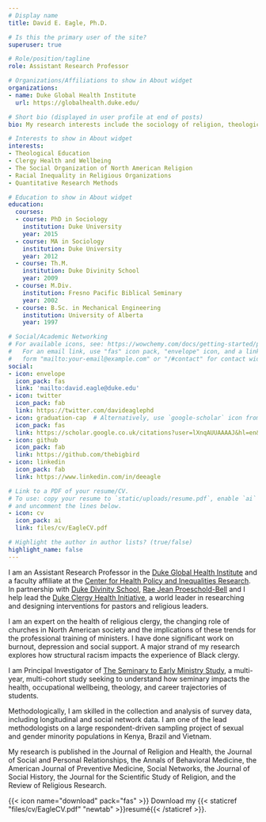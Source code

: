 ```yaml
---
# Display name
title: David E. Eagle, Ph.D.

# Is this the primary user of the site?
superuser: true

# Role/position/tagline
role: Assistant Research Professor

# Organizations/Affiliations to show in About widget
organizations:
- name: Duke Global Health Institute
  url: https://globalhealth.duke.edu/

# Short bio (displayed in user profile at end of posts)
bio: My research interests include the sociology of religion, theological education, and racial inequality.

# Interests to show in About widget
interests:
- Theological Education
- Clergy Health and Wellbeing
- The Social Organization of North American Religion
- Racial Inequality in Religious Organizations
- Quantitative Research Methods

# Education to show in About widget
education:
  courses:
  - course: PhD in Sociology
    institution: Duke University
    year: 2015
  - course: MA in Sociology
    institution: Duke University
    year: 2012
  - course: Th.M.
    institution: Duke Divinity School
    year: 2009
  - course: M.Div.
    institution: Fresno Pacific Biblical Seminary
    year: 2002
  - course: B.Sc. in Mechanical Engineering
    institution: University of Alberta
    year: 1997

# Social/Academic Networking
# For available icons, see: https://wowchemy.com/docs/getting-started/page-builder/#icons
#   For an email link, use "fas" icon pack, "envelope" icon, and a link in the
#   form "mailto:your-email@example.com" or "/#contact" for contact widget.
social:
- icon: envelope
  icon_pack: fas
  link: 'mailto:david.eagle@duke.edu'
- icon: twitter
  icon_pack: fab
  link: https://twitter.com/davideaglephd
- icon: graduation-cap  # Alternatively, use `google-scholar` icon from `ai` icon pack
  icon_pack: fas
  link: https://scholar.google.co.uk/citations?user=lXnqAUUAAAAJ&hl=en&oi=ao
- icon: github
  icon_pack: fab
  link: https://github.com/thebigbird
- icon: linkedin
  icon_pack: fab
  link: https://www.linkedin.com/in/deeagle

# Link to a PDF of your resume/CV.
# To use: copy your resume to `static/uploads/resume.pdf`, enable `ai` icons in `params.toml`, 
# and uncomment the lines below.
- icon: cv
  icon_pack: ai
  link: files/cv/EagleCV.pdf

# Highlight the author in author lists? (true/false)
highlight_name: false
---
```


I am an Assistant Research Professor in the [Duke Global Health Institute](http://globalhealth.duke.edu) and a faculty affiliate at the [Center for Health Policy and Inequalities Research](http://www.chpir.org). In partnership with [Duke Divinity School](http://divinity.duke.edu), [Rae Jean Proeschold-Bell](https://globalhealth.duke.edu/people/proeschold-bell-rae-jean) and I help lead the [Duke Clergy Health Initiative](https://divinity.duke.edu/initiatives/clergy-health-initiative), a world leader in researching and designing interventions for pastors and religious leaders.

I am an expert on the health of religious clergy, the changing role of churches in North American society and the implications of these trends for the professional training of ministers. I have done significant work on burnout, depression and social support. A major strand of my research explores how structural racism impacts the experience of Black clergy.

I am Principal Investigator of [The Seminary to Early Ministry Study](http://semstudy.org), a multi-year, multi-cohort study seeking to understand how seminary impacts the health, occupational wellbeing, theology, and career trajectories of students.

Methodologically, I am skilled in the collection and analysis of survey data, including longitudinal and social network data. I am one of the lead methodologists on a large respondent-driven sampling project of sexual and gender minority populations in Kenya, Brazil and Vietnam.

My research is published in the Journal of Religion and Health, the Journal of Social and Personal Relationships, the Annals of Behavioral Medicine, the American Journal of Preventive Medicine, Social Networks, the Journal of Social History, the Journal for the Scientific Study of Religion, and the Review of Religious Research.

{{< icon name="download" pack="fas" >}} Download my {{< staticref "files/cv/EagleCV.pdf" "newtab" >}}resumé{{< /staticref >}}.
